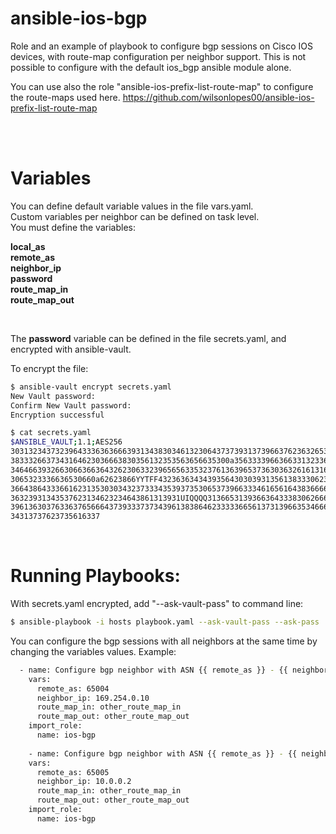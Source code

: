 # ansible-ios-bgp
Role and an example of playbook to configure bgp sessions on Cisco IOS devices, with route-map configuration per neighbor support. This is not possible to configure with the default ios_bgp ansible module alone.

You can use also the role "ansible-ios-prefix-list-route-map" to configure the route-maps used here.
https://github.com/wilsonlopes00/ansible-ios-prefix-list-route-map

<br>
<br>

# Variables

You can define default variable values in the file vars.yaml.<br>
Custom variables per neighbor can be defined on task level.<br>
You must define the variables:

**local_as**<br>
**remote_as** <br>
**neighbor_ip**<br>
**password**<br>
**route_map_in**<br>
**route_map_out**<br>

<br>

The **password** variable can be defined in the file secrets.yaml, and encrypted with ansible-vault.

To encrypt the file:

```sh
$ ansible-vault encrypt secrets.yaml 
New Vault password: 
Confirm New Vault password: 
Encryption successful

$ cat secrets.yaml 
$ANSIBLE_VAULT;1.1;AES256
30313234373239643336363666393134383034613230643737393137396637623632653638336461
3833326637343164623036663830356132353563656635300a356333396636633132336466663932
34646639326630663663643262306332396565633532376136396537363036326161316564313733
3065323336636530660a62623866YYTFF43236363434393564303039313561383330623033396264
36643864333661623135303034323733343539373530653739663334616561643836666362653239
36323931343537623134623234643861313931UIQQQQ313665313936636433383062666365303136
39613630376336376566643739333737343961383864623333366561373139663534666363663032
34313737623735616337
```
<br>



# Running Playbooks:

With secrets.yaml encrypted, add "--ask-vault-pass" to command line:

```sh
$ ansible-playbook -i hosts playbook.yaml --ask-vault-pass --ask-pass
```


You can configure the bgp sessions with all neighbors at the same time by changing the variables values.
Example:

```sh
  - name: Configure bgp neighbor with ASN {{ remote_as }} - {{ neighbor_ip }}
    vars:
      remote_as: 65004
      neighbor_ip: 169.254.0.10
      route_map_in: other_route_map_in
      route_map_out: other_route_map_out
    import_role:
      name: ios-bgp
      
    - name: Configure bgp neighbor with ASN {{ remote_as }} - {{ neighbor_ip }}
    vars:
      remote_as: 65005
      neighbor_ip: 10.0.0.2
      route_map_in: other_route_map_in
      route_map_out: other_route_map_out
    import_role:
      name: ios-bgp   
      
 ```

